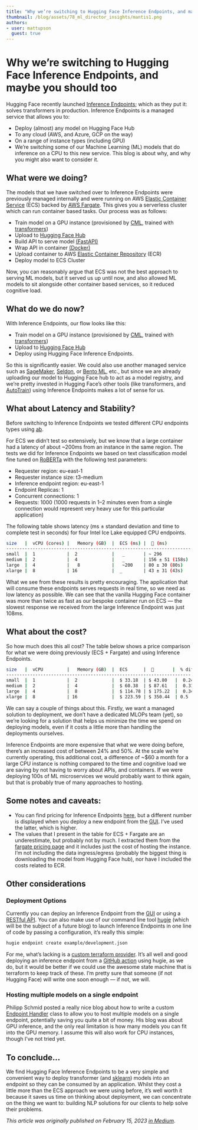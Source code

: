 ```yaml
---
title: "Why we’re switching to Hugging Face Inference Endpoints, and maybe you should too"
thumbnail: /blog/assets/78_ml_director_insights/mantis1.png
authors:
- user: mattupson
  guest: true
---
```


<h1>Why we’re switching to Hugging Face Inference Endpoints, and maybe you should too</h1>


<!-- {blog_metadata} -->
<!-- {authors} -->

Hugging Face recently launched [Inference Endpoints](https://huggingface.co/inference-endpoints); which as they put it: solves transformers in production. Inference Endpoints is a managed service that allows you to:

- Deploy (almost) any model on Hugging Face Hub
- To any cloud (AWS, and Azure, GCP on the way)
- On a range of instance types (including GPU)
- We’re switching some of our Machine Learning (ML) models that do inference on a CPU to this new service. This blog is about why, and why you might also want to consider it.

## What were we doing?

The models that we have switched over to Inference Endpoints were previously managed internally and were running on AWS [Elastic Container Service](https://aws.amazon.com/ecs/) (ECS) backed by [AWS Fargate](https://aws.amazon.com/fargate/). This gives you a serverless cluster which can run container based tasks. Our process was as follows:

- Train model on a GPU instance (provisioned by [CML](https://cml.dev/), trained with [transformers](https://huggingface.co/docs/transformers/main/))
- Upload to [Hugging Face Hub](https://huggingface.co/models)
- Build API to serve model [(FastAPI)](https://fastapi.tiangolo.com/)
- Wrap API in container [(Docker)](https://www.docker.com/)
- Upload container to AWS [Elastic Container Repository](https://aws.amazon.com/ecr/) (ECR)
- Deploy model to ECS Cluster

Now, you can reasonably argue that ECS was not the best approach to serving ML models, but it served us up until now, and also allowed ML models to sit alongside other container based services, so it reduced cognitive load.

## What do we do now?

With Inference Endpoints, our flow looks like this:

- Train model on a GPU instance (provisioned by  [CML](https://cml.dev/), trained with [transformers](https://huggingface.co/docs/transformers/main/))
- Upload to [Hugging Face Hub](https://huggingface.co/models)
- Deploy using Hugging Face Inference Endpoints.

So this is significantly easier. We could also use another managed service such as [SageMaker](https://aws.amazon.com/es/sagemaker/), [Seldon](https://www.seldon.io/), or [Bento ML](https://www.bentoml.com/), etc., but since we are already uploading our model to Hugging Face hub to act as a model registry, and we’re pretty invested in Hugging Face’s other tools (like transformers, and [AutoTrain](https://huggingface.co/autotrain)) using Inference Endpoints makes a lot of sense for us.


## What about Latency and Stability?

Before switching to Inference Endpoints we tested different CPU endpoints types using [ab](https://httpd.apache.org/docs/2.4/programs/ab.html).

For ECS we didn’t test so extensively, but we know that a large container had a latency of about ~200ms from an instance in the same region. The tests we did for Inference Endpoints we based on text classification model fine tuned on [RoBERTa](https://huggingface.co/roberta-base) with the following test parameters:

- Requester region: eu-east-1
- Requester instance size: t3-medium
- Inference endpoint region: eu-east-1
- Endpoint Replicas: 1
- Concurrent connections: 1
- Requests: 1000 (1000 requests in 1–2 minutes even from a single connection would represent very heavy use for this particular application)

The following table shows latency (ms ± standard deviation and time to complete test in seconds) for four Intel Ice Lake equipped CPU endpoints.

```bash
size   |  vCPU (cores) |   Memory (GB)  |  ECS (ms) |  🤗 (ms)
----------------------------------------------------------------------
small  |  1            |  2             |   _       | ~ 296   
medium |  2            |  4             |   _       | 156 ± 51 (158s)  
large  |  4            |   8            |   ~200    | 80 ± 30 (80s)   
xlarge |  8            | 16             |  _        | 43 ± 31 (43s)    
```
What we see from these results is pretty encouraging. The application that will consume these endpoints serves requests in real time, so we need as low latency as possible. We can see that the vanilla Hugging Face container was more than twice as fast as our bespoke container run on ECS — the slowest response we received from the large Inference Endpoint was just 108ms.

## What about the cost?

So how much does this all cost? The table below shows a price comparison for what we were doing previously (ECS + Fargate) and using Inference Endpoints.

```bash
size   |  vCPU         |   Memory (GB)  |  ECS      |  🤗       |  % diff
----------------------------------------------------------------------
small  |  1            |  2             |  $ 33.18  | $ 43.80   |  0.24
medium |  2            |  4             |  $ 60.38  | $ 87.61   |  0.31 
large  |  4            |  8             |  $ 114.78 | $ 175.22  |  0.34
xlarge |  8            | 16             |  $ 223.59 | $ 350.44  | 0.5 
```

We can say a couple of things about this. Firstly, we want a managed solution to deployment, we don’t have a dedicated MLOPs team (yet), so we’re looking for a solution that helps us minimize the time we spend on deploying models, even if it costs a little more than handling the deployments ourselves.

Inference Endpoints are more expensive that what we were doing before, there’s an increased cost of between 24% and 50%. At the scale we’re currently operating, this additional cost, a difference of ~$60 a month for a large CPU instance is nothing compared to the time and cognitive load we are saving by not having to worry about APIs, and containers. If we were deploying 100s of ML microservices we would probably want to think again, but that is probably true of many approaches to hosting.

## Some notes and caveats:

- You can find pricing for Inference Endpoints [here](https://huggingface.co/pricing#endpoints), but a different number is displayed when you deploy a new endpoint from the [GUI](https://ui.endpoints.huggingface.co/new). I’ve used the latter, which is higher.
- The values that I present in the table for ECS + Fargate are an underestimate, but probably not by much. I extracted them from the [fargate pricing page](https://aws.amazon.com/fargate/pricing/) and it includes just the cost of hosting the instance. I’m not including the data ingress/egress (probably the biggest thing is downloading the model from Hugging Face hub), nor have I included the costs related to ECR.

## Other considerations

### Deployment Options

Currently you can deploy an Inference Endpoint from the [GUI](https://ui.endpoints.huggingface.co/new) or using a [RESTful API](https://huggingface.co/docs/inference-endpoints/api_reference). You can also make use of our command line tool [hugie](https://github.com/MantisAI/hfie) (which will be the subject of a future blog) to launch Inference Endpoints in one line of code by passing a configuration, it’s really this simple:

```bash
hugie endpoint create example/development.json
```

For me, what’s lacking is a [custom terraform provider](https://www.hashicorp.com/blog/writing-custom-terraform-providers). It’s all well and good deploying an inference endpoint from a [GitHub action](https://github.com/features/actions) using hugie, as we do, but it would be better if we could use the awesome state machine that is terraform to keep track of these. I’m pretty sure that someone (if not Hugging Face) will write one soon enough — if not, we will.

### Hosting multiple models on a single endpoint

Philipp Schmid posted a really nice blog about how to write a custom [Endpoint Handler](https://www.philschmid.de/multi-model-inference-endpoints) class to allow you to host multiple models on a single endpoint, potentially saving you quite a bit of money. His blog was about GPU inference, and the only real limitation is how many models you can fit into the GPU memory. I assume this will also work for CPU instances, though I’ve not tried yet.

## To conclude…

We find Hugging Face Inference Endpoints to be a very simple and convenient way to deploy transformer (and [sklearn](https://huggingface.co/scikit-learn)) models into an endpoint so they can be consumed by an application. Whilst they cost a little more than the ECS approach we were using before, it’s well worth it because it saves us time on thinking about deployment, we can concentrate on the thing we want to: building NLP solutions for our clients to help solve their problems.

_This article was originally published on February 15, 2023 [in Medium](https://medium.com/mantisnlp/why-were-switching-to-hugging-face-inference-endpoints-and-maybe-you-should-too-829371dcd330)._
